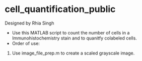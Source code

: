 # cell_quantification_public
Designed by Rhia Singh 

- Use this MATLAB script to count the number of cells in a Immunohistochemistry stain and to quanitfy colabeled cells.
- Order of use:
1. Use image_file_prep.m to create a scaled grayscale image.
